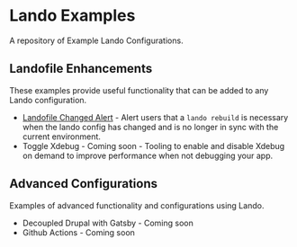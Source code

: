 # Lando Examples

A repository of Example Lando Configurations.

## Landofile Enhancements

These examples provide useful functionality that can be added to any Lando configuration.

- [Landofile Changed Alert](https://github.com/AaronFeledy/lando-examples/tree/master/landofile-changed-alert) - Alert users that a `lando rebuild` is necessary when the lando config has changed and is no longer in sync with the current environment.
- Toggle Xdebug - Coming soon - Tooling to enable and disable Xdebug on demand to improve performance when not debugging your app.

## Advanced Configurations

Examples of advanced functionality and configurations using Lando.

- Decoupled Drupal with Gatsby - Coming soon
- Github Actions - Coming soon
